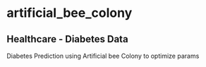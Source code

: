 # artificial_bee_colony

## Healthcare - Diabetes Data
Diabetes Prediction using Artificial bee Colony to optimize params
